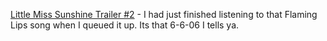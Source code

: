 ---
layout: post
wordpress_id: 127
wordpress_url: http://noesbueno.com/archives/127
date: '2006-06-06 18:48:59 -0500'
date_gmt: '2006-06-06 23:48:59 -0500'
body: |
  <p><a href="http://www.apple.com/trailers/fox_searchlight/littlemisssunshine/trailer2/">Little Miss Sunshine Trailer #2</a> - I had just finished listening to that Flaming Lips song when I queued it up.  Its that 6-6-06 I tells ya.</p>
---
